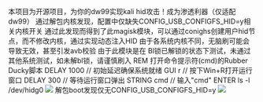 本项目为开源项目，为你的dw99实现kali hid攻击！成为渗透利器（仅适配dw99）
通过解包内核发现，配置中仅缺失CONFIG_USB_CONFIGFS_HID=y相关内核开关
通过此发现而得到了此magisk模块，可以通过conighs创建用户hid节点，而不修改内核，通过实现动态注入HID
由于各系统内核不同，无脑刷可能会导致无效，甚至引发avb校验
由于此模块是在 Bl锁已解锁的状态下测试，未通过其他系统测试，如未解bl锁，请谨慎刷入
REM 打开命令提示符(cmd)的Rubber Ducky脚本
DELAY 1000         // 初始延迟确保系统就绪
GUI r              // 按下Win+R打开运行窗口
DELAY 300          // 等待运行窗口弹出
STRING cmd         // 输入"cmd"
ENTER            ls -l /dev/hidg0
![](https://github.com/key888qw/DW99-kali-HID/blob/main/images/Screenshot_20250729-120223.png)
解包boot发现仅无CONFIG_USB_CONFIGFS_HID=y
![](https://github.com/key888qw/DW99-kali-HID/blob/main/images/kali.png)
